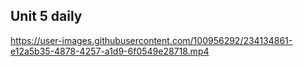 ## Unit 5 daily


https://user-images.githubusercontent.com/100956292/234134861-e12a5b35-4878-4257-a1d9-6f0549e28718.mp4

